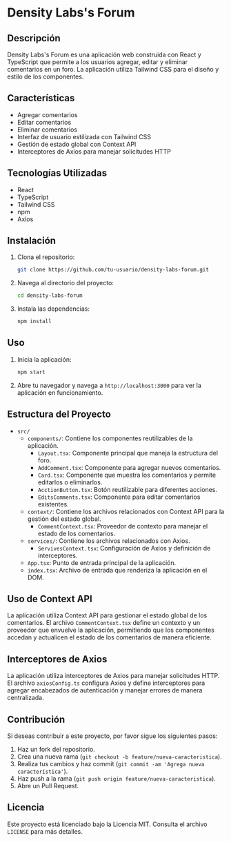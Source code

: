 # Density Labs's Forum

## Descripción

Density Labs's Forum es una aplicación web construida con React y TypeScript que permite a los usuarios agregar, editar y eliminar comentarios en un foro. La aplicación utiliza Tailwind CSS para el diseño y estilo de los componentes.

## Características

- Agregar comentarios
- Editar comentarios
- Eliminar comentarios
- Interfaz de usuario estilizada con Tailwind CSS
- Gestión de estado global con Context API
- Interceptores de Axios para manejar solicitudes HTTP

## Tecnologías Utilizadas

- React
- TypeScript
- Tailwind CSS
- npm
- Axios

## Instalación

1. Clona el repositorio:
    ```bash
    git clone https://github.com/tu-usuario/density-labs-forum.git
    ```
2. Navega al directorio del proyecto:
    ```bash
    cd density-labs-forum
    ```
3. Instala las dependencias:
    ```bash
    npm install
    ```

## Uso

1. Inicia la aplicación:
    ```bash
    npm start
    ```
2. Abre tu navegador y navega a `http://localhost:3000` para ver la aplicación en funcionamiento.

## Estructura del Proyecto

- `src/`
  - `components/`: Contiene los componentes reutilizables de la aplicación.
    - `Layout.tsx`: Componente principal que maneja la estructura del foro.
    - `AddComment.tsx`: Componente para agregar nuevos comentarios.
    - `Card.tsx`: Componente que muestra los comentarios y permite editarlos o eliminarlos.
    - `AcctionButton.tsx`: Botón reutilizable para diferentes acciones.
    - `EditsComments.tsx`: Componente para editar comentarios existentes.
  - `context/`: Contiene los archivos relacionados con Context API para la gestión del estado global.
    - `CommentContext.tsx`: Proveedor de contexto para manejar el estado de los comentarios.
  - `services/`: Contiene los archivos relacionados con Axios.
    - `ServivesContext.tsx`: Configuración de Axios y definición de interceptores.
  - `App.tsx`: Punto de entrada principal de la aplicación.
  - `index.tsx`: Archivo de entrada que renderiza la aplicación en el DOM.

## Uso de Context API

La aplicación utiliza Context API para gestionar el estado global de los comentarios. El archivo `CommentContext.tsx` define un contexto y un proveedor que envuelve la aplicación, permitiendo que los componentes accedan y actualicen el estado de los comentarios de manera eficiente.

## Interceptores de Axios

La aplicación utiliza interceptores de Axios para manejar solicitudes HTTP. El archivo `axiosConfig.ts` configura Axios y define interceptores para agregar encabezados de autenticación y manejar errores de manera centralizada.

## Contribución

Si deseas contribuir a este proyecto, por favor sigue los siguientes pasos:

1. Haz un fork del repositorio.
2. Crea una nueva rama (`git checkout -b feature/nueva-caracteristica`).
3. Realiza tus cambios y haz commit (`git commit -am 'Agrega nueva característica'`).
4. Haz push a la rama (`git push origin feature/nueva-caracteristica`).
5. Abre un Pull Request.

## Licencia

Este proyecto está licenciado bajo la Licencia MIT. Consulta el archivo `LICENSE` para más detalles.